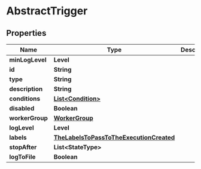 

# AbstractTrigger


## Properties

| Name | Type | Description | Notes |
|------------ | ------------- | ------------- | -------------|
|**minLogLevel** | **Level** |  |  [optional] |
|**id** | **String** |  |  |
|**type** | **String** |  |  |
|**description** | **String** |  |  [optional] |
|**conditions** | [**List&lt;Condition&gt;**](Condition.md) |  |  [optional] |
|**disabled** | **Boolean** |  |  |
|**workerGroup** | [**WorkerGroup**](WorkerGroup.md) |  |  [optional] |
|**logLevel** | **Level** |  |  [optional] |
|**labels** | [**TheLabelsToPassToTheExecutionCreated**](TheLabelsToPassToTheExecutionCreated.md) |  |  [optional] |
|**stopAfter** | **List&lt;StateType&gt;** |  |  [optional] |
|**logToFile** | **Boolean** |  |  [optional] |



